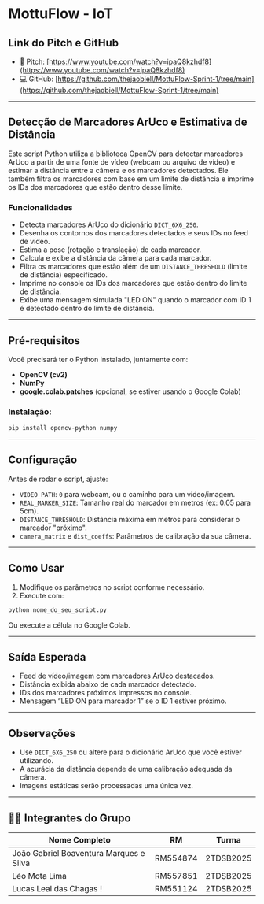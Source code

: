 # MottuFlow - IoT

## Link do Pitch e GitHub

* 🎥 Pitch: [https://www.youtube.com/watch?v=ipaQ8kzhdf8](https://www.youtube.com/watch?v=ipaQ8kzhdf8)
* 💻 GitHub: [https://github.com/thejaobiell/MottuFlow-Sprint-1/tree/main](https://github.com/thejaobiell/MottuFlow-Sprint-1/tree/main)

---

## Detecção de Marcadores ArUco e Estimativa de Distância

Este script Python utiliza a biblioteca OpenCV para detectar marcadores ArUco a partir de uma fonte de vídeo (webcam ou arquivo de vídeo) e estimar a distância entre a câmera e os marcadores detectados. Ele também filtra os marcadores com base em um limite de distância e imprime os IDs dos marcadores que estão dentro desse limite.

### Funcionalidades

* Detecta marcadores ArUco do dicionário `DICT_6X6_250`.
* Desenha os contornos dos marcadores detectados e seus IDs no feed de vídeo.
* Estima a pose (rotação e translação) de cada marcador.
* Calcula e exibe a distância da câmera para cada marcador.
* Filtra os marcadores que estão além de um `DISTANCE_THRESHOLD` (limite de distância) especificado.
* Imprime no console os IDs dos marcadores que estão dentro do limite de distância.
* Exibe uma mensagem simulada "LED ON" quando o marcador com ID 1 é detectado dentro do limite de distância.

---

## Pré-requisitos

Você precisará ter o Python instalado, juntamente com:

* **OpenCV (cv2)**
* **NumPy**
* **google.colab.patches** (opcional, se estiver usando o Google Colab)

### Instalação:

```bash
pip install opencv-python numpy
```

---

## Configuração

Antes de rodar o script, ajuste:

* `VIDEO_PATH`: `0` para webcam, ou o caminho para um vídeo/imagem.
* `REAL_MARKER_SIZE`: Tamanho real do marcador em metros (ex: 0.05 para 5cm).
* `DISTANCE_THRESHOLD`: Distância máxima em metros para considerar o marcador "próximo".
* `camera_matrix` e `dist_coeffs`: Parâmetros de calibração da sua câmera.

---

## Como Usar

1. Modifique os parâmetros no script conforme necessário.
2. Execute com:

```bash
python nome_do_seu_script.py
```

Ou execute a célula no Google Colab.

---

## Saída Esperada

* Feed de vídeo/imagem com marcadores ArUco destacados.
* Distância exibida abaixo de cada marcador detectado.
* IDs dos marcadores próximos impressos no console.
* Mensagem “LED ON para marcador 1” se o ID 1 estiver próximo.

---

## Observações

* Use `DICT_6X6_250` ou altere para o dicionário ArUco que você estiver utilizando.
* A acurácia da distância depende de uma calibração adequada da câmera.
* Imagens estáticas serão processadas uma única vez.

---
## 👨‍💻 Integrantes do Grupo

| Nome Completo                           | RM       | Turma     |
| --------------------------------------- | -------- | --------- |
| João Gabriel Boaventura Marques e Silva | RM554874 | 2TDSB2025 |
| Léo Mota Lima                           | RM557851 | 2TDSB2025 |
| Lucas Leal das Chagas !                 | RM551124 | 2TDSB2025 |
